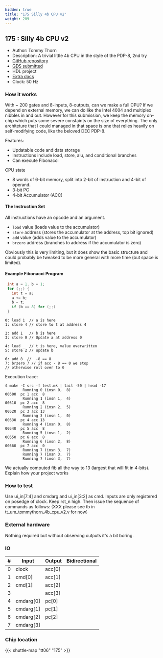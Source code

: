 ```yaml
---
hidden: true
title: "175 Silly 4b CPU v2"
weight: 209
---
```


## 175 : Silly 4b CPU v2

* Author: Tommy Thorn
* Description: A trivial little 4b CPU in the style of the PDP-8, 2nd try
* [GitHub repository](https://github.com/tommythorn/tt06-tommythorn-4b-cpu)
* [GDS submitted](https://github.com/tommythorn/tt06-tommythorn-4b-cpu/actions/runs/8657942608)
* HDL project
* [Extra docs](None)
* Clock: 50 Hz

<!---

This file is used to generate your project datasheet. Please fill in the information below and delete any unused
sections.

You can also include images in this folder and reference them in the markdown. Each image must be less than
512 kb in size, and the combined size of all images must be less than 1 MB.
-->


### How it works

With ~ 200 gates and 8-inputs, 8-outputs, can we make a full CPU?  If
we depend on external memory, we can do like the Intel 4004 and
multiplex nibbles in and out.  However for this submission, we keep
the memory on-chip which puts some severe constaints on the size of
everything.  The only architeture that I could managed in that space
is one that relies heavily on self-modifying code, like the beloved
DEC PDP-8.

Features:

- Updatable code and data storage
- Instructions include load, store, alu, and conditional branches
- Can execute Fibonacci

CPU state

- 8 words of 6-bit memory, split into 2-bit of instruction and 4-bit
  of operand.
- 3-bit PC
- 4-bit Accumulator (ACC)

#### The Instruction Set

All instructions have an opcode and an argument.

- `load` value (loads value to the accumulator)
- `store` address (stores the accumulator at the address, top bit ignored)
- `add` value  (adds value to the accumulator)
- `brzero` address (branches to address if the accumulator is zero)

Obviously this is very limiting, but it does show the basic structure
and could probably be tweaked to be more general with more time (but
space is limited).

#### Example Fibonacci Program

```C
 int a = 1, b = 1;
 for (;;) {
   int t = a;
   a += b;
   b = t;
   if (b == 8) for (;;)
 }
```

```assembly
0: load 1  // a is here
1: store 4 // store to t at address 4

2: add 1   // b is here
3: store 0 // Update a at address 0

4: load _  // t is here, value overwritten
5: store 2 // update b

6: add 8  //  -8 == 8
7: brzero 7 // if acc - 8 == 0 we stop
// otherwise roll over to 0
```

Execution trace:

```
$ make -C src -f test.mk | tail -50 | head -17
        Running 0 (insn 0,  8)
00500  pc 1 acc  8
        Running 1 (insn 1,  4)
00510  pc 2 acc  8
        Running 2 (insn 2,  5)
00520  pc 3 acc 13
        Running 3 (insn 1,  0)
00530  pc 4 acc 13
        Running 4 (insn 0,  8)
00540  pc 5 acc  8
        Running 5 (insn 1,  2)
00550  pc 6 acc  8
        Running 6 (insn 2,  8)
00560  pc 7 acc  0
        Running 7 (insn 3,  7)
        Running 7 (insn 3,  7)
        Running 7 (insn 3,  7)
```

We actually computed fib all the way to 13 (largest that will fit in 4-bits).
Explain how your project works

### How to test

Use ui_in[7:4] and cmdarg and ui_in[3:2] as cmd.  Inputs are only
registered on posedge of clock.  Keep rst_n high.  Then issue the
sequence of commands as follows: (XXX please see tb in tt_um_tommythorn_4b_cpu_v2.v for now)

### External hardware

Nothing required but without observing outputs it's a bit boring.


### IO

| # | Input          | Output         | Bidirectional   |
| - | -------------- | -------------- | --------------- |
| 0 | clock | acc[0] |  |
| 1 | cmd[0] | acc[1] |  |
| 2 | cmd[1] | acc[2] |  |
| 3 |  | acc[3] |  |
| 4 | cmdarg[0] | pc[0] |  |
| 5 | cmdarg[1] | pc[1] |  |
| 6 | cmdarg[2] | pc[2] |  |
| 7 | cmdarg[3] |  |  |

### Chip location

{{< shuttle-map "tt06" "175" >}}

